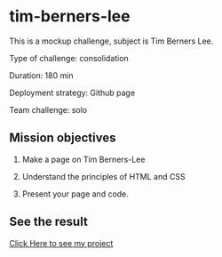 # tim-berners-lee
This is a mockup challenge, subject is Tim Berners Lee.

Type of challenge: consolidation

Duration: 180 min

Deployment strategy: Github page

Team challenge: solo

## Mission objectives

1. Make a page on Tim Berners-Lee

2. Understand the principles of HTML and CSS

3. Present your page and code.

## See the result

[Click Here to see my project](https://nerycaballero.github.io/tim-berners-lee/)

